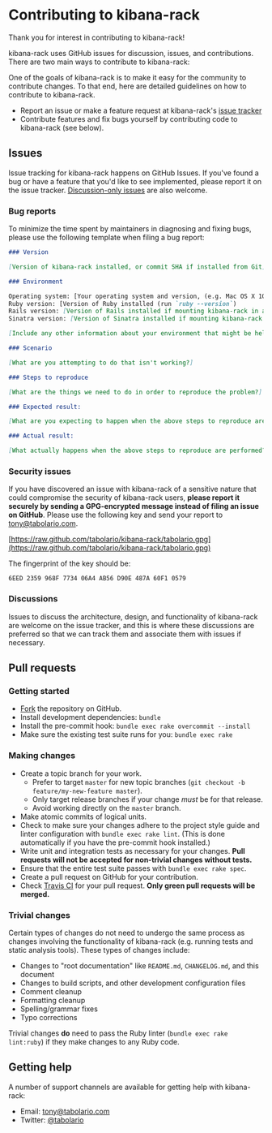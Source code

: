 # Contributing to kibana-rack

Thank you for interest in contributing to kibana-rack!

kibana-rack uses GitHub issues for discussion, issues, and contributions. There are two main ways to contribute to kibana-rack:

One of the goals of kibana-rack is to make it easy for the community to contribute changes. To that end, here are detailed guidelines on how to contribute to kibana-rack.

* Report an issue or make a feature request at kibana-rack's [issue tracker](https://github.com/tabolario/kibana-rack/issues)
* Contribute features and fix bugs yourself by contributing code to kibana-rack (see below).

## Issues

Issue tracking for kibana-rack happens on GitHub Issues. If you've found a bug or have a feature that you'd like to see implemented, please report it on the issue tracker. [Discussion-only issues](#discussions) are also welcome.

### Bug reports

To minimize the time spent by maintainers in diagnosing and fixing bugs, please use the following template when filing a bug report:

```markdown
### Version

[Version of kibana-rack installed, or commit SHA if installed from Git]

### Environment

Operating system: [Your operating system and version, (e.g. Mac OS X 10.9)
Ruby version: [Version of Ruby installed (run `ruby --version`)
Rails version: [Version of Rails installed if mounting kibana-rack in a Rails application (run `bundle show rails`)]
Sinatra version: [Version of Sinatra installed if mounting kibana-rack in a Sinatra application (run `bundle show sinatra`)]

[Include any other information about your environment that might be helpful]

### Scenario

[What are you attempting to do that isn't working?]

### Steps to reproduce

[What are the things we need to do in order to reproduce the problem?]

### Expected result:

[What are you expecting to happen when the above steps to reproduce are performed?]

### Actual result:

[What actually happens when the above steps to reproduce are performed?]
```

### Security issues

If you have discovered an issue with kibana-rack of a sensitive nature that could compromise the security of kibana-rack users, **please report it securely by sending a GPG-encrypted message instead of filing an issue on GitHub**. Please use the following key and send your report to [tony@tabolario.com](mailto:tony@tabolario.com).

[https://raw.github.com/tabolario/kibana-rack/tabolario.gpg](https://raw.github.com/tabolario/kibana-rack/tabolario.gpg)

The fingerprint of the key should be:

    6EED 2359 968F 7734 06A4 AB56 D90E 487A 60F1 0579

### Discussions

Issues to discuss the architecture, design, and functionality of kibana-rack are welcome on the issue tracker, and this is where these discussions are preferred so that we can track them and associate them with issues if necessary.

## Pull requests

### Getting started

* [Fork](https://github.com/tabolario/kibana-rack/fork) the repository on GitHub.
* Install development dependencies: `bundle`
* Install the pre-commit hook: `bundle exec rake overcommit --install`
* Make sure the existing test suite runs for you: `bundle exec rake`

### Making changes

* Create a topic branch for your work.
  - Prefer to target `master` for new topic branches (`git checkout -b feature/my-new-feature master`).
  - Only target release branches if your change *must* be for that release.
  - Avoid working directly on the `master` branch.
* Make atomic commits of logical units.
* Check to make sure your changes adhere to the project style guide and linter configuration with `bundle exec rake lint`. (This is done automatically if you have the pre-commit hook installed.)
* Write unit and integration tests as necessary for your changes. **Pull requests will not be accepted for non-trivial changes without tests.**
* Ensure that the entire test suite passes with `bundle exec rake spec`.
* Create a pull request on GitHub for your contribution.
* Check [Travis CI](https://travis-ci.org/tabolario/kibana-rack/pull_requests) for your pull request. **Only green pull requests will be merged.**

### Trivial changes

Certain types of changes do not need to undergo the same process as changes involving the functionality of kibana-rack (e.g. running tests and static analysis tools). These types of changes include:

* Changes to "root documentation" like `README.md`, `CHANGELOG.md`, and this document
* Changes to build scripts, and other development configuration files
* Comment cleanup
* Formatting cleanup
* Spelling/grammar fixes
* Typo corrections

Trivial changes **do** need to pass the Ruby linter (`bundle exec rake lint:ruby`) if they make changes to any Ruby code.

## Getting help

A number of support channels are available for getting help with kibana-rack:

* Email: [tony@tabolario.com](mailto:tony@tabolario.com)
* Twitter: [@tabolario](https://twitter.com/tabolario)
